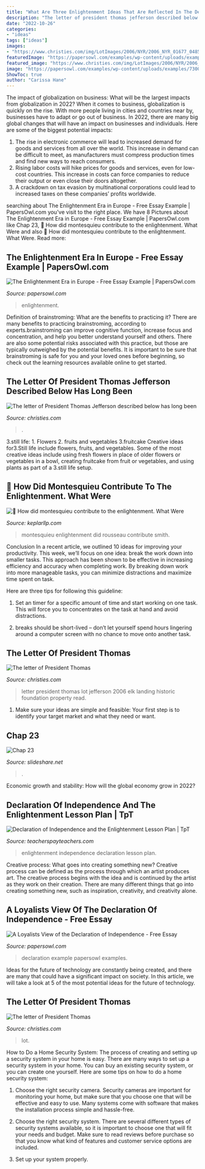 ```yaml
---
title: "What Are Three Enlightenment Ideas That Are Reflected In The Declaration Of Independence : Montesquieu Enlightenment Did Rousseau Contribute Smith"
description: "The letter of president thomas jefferson described below has long been"
date: "2022-10-26"
categories:
- "ideas"
tags: ["ideas"]
images:
- "https://www.christies.com/img/LotImages/2006/NYR/2006_NYR_01677_0485_000().jpg"
featuredImage: "https://papersowl.com/examples/wp-content/uploads/examples/73000-image-example.png"
featured_image: "https://www.christies.com/img/LotImages/2006/NYR/2006_NYR_01677_0485_000().jpg"
image: "https://papersowl.com/examples/wp-content/uploads/examples/73000-image-example.png"
ShowToc: true
author: "Carissa Hane"
---
```



The impact of globalization on business: What will be the largest impacts from globalization in 2022?
When it comes to business, globalization is quickly on the rise. With more people living in cities and countries near by, businesses have to adapt or go out of business. In 2022, there are many big global changes that will have an impact on businesses and individuals. Here are some of the biggest potential impacts: 
1) The rise in electronic commerce will lead to increased demand for goods and services from all over the world. This increase in demand can be difficult to meet, as manufacturers must compress production times and find new ways to reach consumers. 
2) Rising labor costs will hike prices for goods and services, even for low-cost countries. This increase in costs can force companies to reduce their output or even close their doors altogether. 
3) A crackdown on tax evasion by multinational corporations could lead to increased taxes on these companies’ profits worldwide.

	

		
searching about The Enlightenment Era in Europe - Free Essay Example | PapersOwl.com you've visit to the right place. We have 8 Pictures about The Enlightenment Era in Europe - Free Essay Example | PapersOwl.com like Chap 23, 🎉 How did montesquieu contribute to the enlightenment. What Were and also 🎉 How did montesquieu contribute to the enlightenment. What Were. Read more:
		
    
## The Enlightenment Era In Europe - Free Essay Example | PapersOwl.com

<img loading=lazy src="https://papersowl.com/examples/wp-content/uploads/examples/73000-image-example.png" onerror="this.onerror=null;this.src='https://tse4.mm.bing.net/th?id=OIP.OsVdASIisz-7uVnVeDKe2QHaG_&amp;pid=15.1';" alt="The Enlightenment Era in Europe - Free Essay Example | PapersOwl.com">

_Source: papersowl.com_

>enlightenment. 

	

Definition of brainstroming: What are the benefits to practicing it?
There are many benefits to practicing brainstroming, according to experts.brainstroming can improve cognitive function, increase focus and concentration, and help you better understand yourself and others. There are also some potential risks associated with this practice, but those are typically outweighed by the potential benefits. It is important to be sure that brainstroming is safe for you and your loved ones before beginning, so check out the learning resources available online to get started.

    
## The Letter Of President Thomas Jefferson Described Below Has Long Been

<img loading=lazy src="https://www.christies.com/img/LotImages/2006/NYR/2006_NYR_01677_0485_000(121924).jpg?maxwidth=560&amp;maxheight=350" onerror="this.onerror=null;this.src='https://tse4.mm.bing.net/th?id=OIP.B843citjjY38f2vlJN2AhAAAAA&amp;pid=15.1';" alt="The letter of President Thomas Jefferson described below has long been">

_Source: christies.com_

>. 

	

3.still life: 1. Flowers 2. fruits and vegetables 3.fruitcake
Creative ideas for3.Still life include flowers, fruits, and vegetables. Some of the most creative ideas include using fresh flowers in place of older flowers or vegetables in a bowl, creating fruitcake from fruit or vegetables, and using plants as part of a 3.still life setup.

    
## 🎉 How Did Montesquieu Contribute To The Enlightenment. What Were

<img loading=lazy src="https://ecdn.teacherspayteachers.com/thumbitem/Enlightenment-Era-Day-2-Montesquieu-Rousseau-Smith--3982537-1534026717/original-3982537-1.jpg" onerror="this.onerror=null;this.src='https://tse4.mm.bing.net/th?id=OIP.Geu5q8TYNbJb3q4TTijWTgAAAA&amp;pid=15.1';" alt="🎉 How did montesquieu contribute to the enlightenment. What Were">

_Source: keplarllp.com_

>montesquieu enlightenment did rousseau contribute smith. 

	

Conclusion
In a recent article, we outlined 10 ideas for improving your productivity. This week, we’ll focus on one idea: break the work down into smaller tasks.
This approach has been shown to be effective in increasing efficiency and accuracy when completing work. By breaking down work into more manageable tasks, you can minimize distractions and maximize time spent on task.

Here are three tips for following this guideline:

1) Set an timer for a specific amount of time and start working on one task. This will force you to concentrates on the task at hand and avoid distractions.

2) breaks should be short-lived – don’t let yourself spend hours lingering around a computer screen with no chance to move onto another task.

    
## The Letter Of President Thomas

<img loading=lazy src="https://www.christies.com/img/LotImages/2006/NYR/2006_NYR_01677_0485_000().jpg" onerror="this.onerror=null;this.src='https://tse3.mm.bing.net/th?id=OIP.iju4jlUOhJ_7OM4lUk93YgHaI9&amp;pid=15.1';" alt="The letter of President Thomas">

_Source: christies.com_

>letter president thomas lot jefferson 2006 elk landing historic foundation property read. 

	

1. Make sure your ideas are simple and feasible: Your first step is to identify your target market and what they need or want.

    
## Chap 23

<img loading=lazy src="https://image.slidesharecdn.com/chap23-100108122626-phpapp02/95/chap-23-7-728.jpg?cb=1262953938" onerror="this.onerror=null;this.src='https://tse4.mm.bing.net/th?id=OIP.XKuNTekNjluDhD3PlKSebgHaFj&amp;pid=15.1';" alt="Chap 23">

_Source: slideshare.net_

>. 

	

Economic growth and stability: How will the global economy grow in 2022?
 

    
## Declaration Of Independence And The Enlightenment Lesson Plan | TpT

<img loading=lazy src="https://ecdn.teacherspayteachers.com/thumbitem/Declaration-of-Independence-and-the-Enlightenment-Lesson-Plan-2066901-1559008589/original-2066901-2.jpg" onerror="this.onerror=null;this.src='https://tse1.mm.bing.net/th?id=OIP.QTKGzVQGJO9u2_8tF0z3qwAAAA&amp;pid=15.1';" alt="Declaration of Independence and the Enlightenment Lesson Plan | TpT">

_Source: teacherspayteachers.com_

>enlightenment independence declaration lesson plan. 

	

Creative process: What goes into creating something new?
Creative process can be defined as the process through which an artist produces art. The creative process begins with the idea and is continued by the artist as they work on their creation. There are many different things that go into creating something new, such as inspiration, creativity, and creativity alone.

    
## A Loyalists View Of The Declaration Of Independence - Free Essay

<img loading=lazy src="https://papersowl.com/examples/wp-content/uploads/examples/72873-image-example.png" onerror="this.onerror=null;this.src='https://tse3.mm.bing.net/th?id=OIP.qaZ_coP8zulgB86bDwi8DAHaHg&amp;pid=15.1';" alt="A Loyalists View of the Declaration of Independence - Free Essay">

_Source: papersowl.com_

>declaration example papersowl examples. 

	

Ideas for the future of technology are constantly being created, and there are many that could have a significant impact on society. In this article, we will take a look at 5 of the most potential ideas for the future of technology.

    
## The Letter Of President Thomas

<img loading=lazy src="http://www.christies.com/lotfinderimages/d47357/d4735722r.jpg" onerror="this.onerror=null;this.src='https://tse3.mm.bing.net/th?id=OIP.XWVEXsxbYs1WYADPSTlumQHaI_&amp;pid=15.1';" alt="The letter of President Thomas">

_Source: christies.com_

>lot. 

	

How to Do a Home Security System: The process of creating and setting up a security system in your home is easy.
There are many ways to set up a security system in your home. You can buy an existing security system, or you can create one yourself. Here are some tips on how to do a home security system:
1. Choose the right security camera. Security cameras are important for monitoring your home, but make sure that you choose one that will be effective and easy to use. Many systems come with software that makes the installation process simple and hassle-free.

2. Choose the right security system. There are several different types of security systems available, so it is important to choose one that will fit your needs and budget. Make sure to read reviews before purchase so that you know what kind of features and customer service options are included.

3. Set up your system properly.

